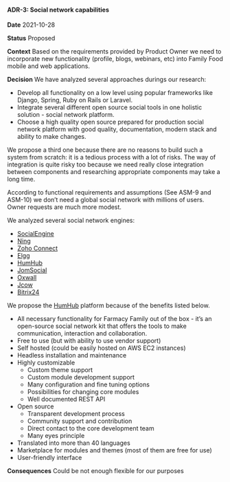 #### ADR-3: Social network capabilities

**Date**
2021-10-28

**Status**
Proposed

**Context**
Based on the requirements provided by Product Owner we need to incorporate new functionality (profile, blogs, webinars, etc) into Family Food mobile and web applications. 

**Decision**
We have analyzed several approaches durings our research:
* Develop all functionality on a low level using popular frameworks like Django, Spring, Ruby on Rails or Laravel.
* Integrate several different open source social tools in one holistic solution - social network platform.
* Choose a high quality open source prepared for production social network platform with good quality, documentation, modern stack and ability to make changes.

We propose a third one because there are no reasons to build such a system from scratch: it is a tedious process with a lot of risks. The way of integration is quite risky too because we need really close integration between components and researching appropriate components  may take a long time.

According to functional requirements and assumptions (See ASM-9 and ASM-10) we don’t need a global social network with millions of users. Owner requests are much more modest.

We analyzed several social network engines:
* [SocialEngine](https://www.socialengine.com/)
* [Ning](https://www.ebool.com/alternatives/ning)
* [Zoho Connect](https://www.ebool.com/alternatives/zoho-connect)
* [Elgg](https://www.ebool.com/alternatives/elgg)
* [HumHub](https://www.ebool.com/alternatives/humhub)
* [JomSocial](https://www.ebool.com/alternatives/jomsocial)
* [Oxwall](https://www.oxwall.com/)
* [Jcow](https://www.jcow.net/)
* [Bitrix24](https://www.bitrix24.com/)

We propose the [HumHub](https://www.humhub.com/en) platform because of the benefits listed below.
* All necessary functionality for Farmacy Family out of the box - it’s an open-source social network kit that offers the tools to make communication, interaction and collaboration.
* Free to use (but with ability to use vendor support)
* Self hosted (could be easily hosted on AWS EC2 instances)
* Headless installation and maintenance
* Highly customizable
    * Custom theme support
    * Custom module development support
    * Many configuration and fine tuning options
    * Possibilities for changing core modules
    * Well documented REST API
* Open source
    * Transparent development process
    * Community support and contribution
    * Direct contact to the core development team
    * Many eyes principle
* Translated into more than 40 languages
* Marketplace for modules and themes (most of them are free for use)
* User-friendly interface

**Consequences**
Could be not enough flexible for our purposes